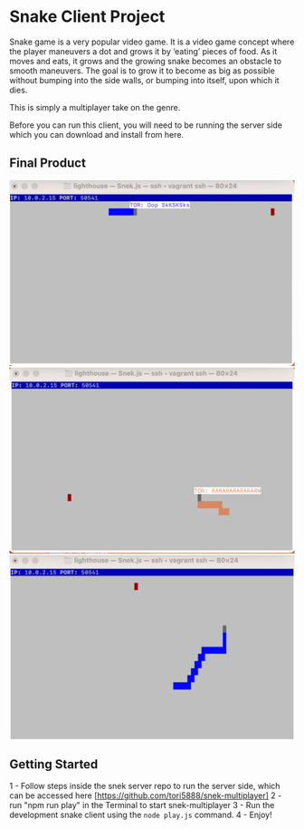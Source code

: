# Snake Client Project

Snake game is a very popular video game. It is a video game concept where the player maneuvers a dot and grows it by ‘eating’ pieces of food. As it moves and eats, it grows and the growing snake becomes an obstacle to smooth maneuvers. The goal is to grow it to become as big as possible without bumping into the side walls, or bumping into itself, upon which it dies.

This is simply a multiplayer take on the genre.

Before you can run this client, you will need to be running the server side which you can download and install from here.

## Final Product

!["Oop SKSKS Message"](https://github.com/tori5888/snake-client/blob/master/docs/OopSKSK-msg.png?raw=true)
!["RARARARARARW Message"](https://github.com/tori5888/snake-client/blob/master/docs/RARARW-msg.png?raw=true)
!["Long Snek"](https://github.com/tori5888/snake-client/blob/master/docs/long-snek.png?raw=true)


## Getting Started

1 - Follow steps inside the snek server repo to run the server side, which can be accessed here [https://github.com/tori5888/snek-multiplayer]
2 - run "npm run play" in the Terminal to start snek-multiplayer
3 -  Run the development snake client using the `node play.js` command.
4 - Enjoy!